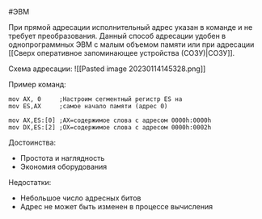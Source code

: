 #ЭВМ 

При прямой адресации исполнительный адрес указан в команде и не требует преобразования. Данный способ адресации удобен в однопрограммных ЭВМ с малым объемом памяти или при адресации [[Сверх оперативное запоминающее устройства (СОЗУ)|СОЗУ]].

Схема адресации:
![[Pasted image 20230114145328.png]]

Пример команд:

```asmatmel
mov AX, 0     ;Настроим сегментный регистр ES на
mov ES,AX     ;самое начало памяти (адрес 0)

mov AX,ES:[0] ;АХ=содержимое слова с адресом 0000h:0000h
mov DX,ES:[2] ;ОХ=содержимое слова с адресом 0000h:0002h
```

Достоинства:
- Простота и наглядность
- Экономия оборудования

Недостатки:
- Небольшое число адресных битов
- Адрес не может быть изменен в процессе вычисления

